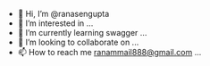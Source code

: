 - 👋 Hi, I’m @ranasengupta
- 👀 I’m interested in ...
- 🌱 I’m currently learning swagger ...
- 💞️ I’m looking to collaborate on ...
- 📫 How to reach me ranammail888@gmail.com ...

<!---
ranasengupta/ranasengupta is a ✨ special ✨ repository because its `README.md` (this file) appears on your GitHub profile.
You can click the Preview link to take a look at your changes.
--->
